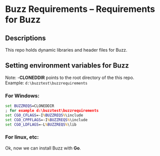 #  Buzz Requirements – Requirements for Buzz

## Descriptions

This repo holds dynamic libraries and header files for Buzz.

## Setting environment variables for Buzz

Note: -**CLONEDDIR** points to the root directory of the this repo.  
Example: `d:\buzztest\buzzrequirements`

### For Windows:

```cmd
set BUZZREQS=CLONEDDIR
; for example d:\buzztest\buzzrequirements
set CGO_CFLAGS=-I%BUZZREQS%\include
set CGO_CPPFLAGS=-I%BUZZREQS%\include
set CGO_LDFLAGS=-L%BUZZREQS%\lib
```


### For linux, etc:



Ok, now we can install Buzz with **Go**.
